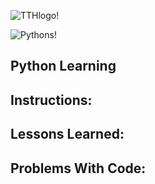 ![TTHlogo!](https://5f1b853531d18152f604-ee4309621dbb9977cee37847af91896a.ssl.cf3.rackcdn.com/uploads/institute/logo/12343/big_team-treehouse.png)

![Pythons!](http://www.iconarchive.com/download/i73027/cornmanthe3rd/plex/Other-python.ico)

Python Learning
--

Instructions:
--

Lessons Learned:
--


Problems With Code:
--

